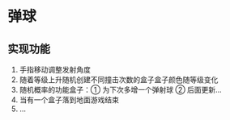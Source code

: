 # 弹球

## 实现功能

1. 手指移动调整发射角度
2. 随着等级上升随机创建不同撞击次数的盒子盒子颜色随等级变化  
3. 随机概率的功能盒子：① 为下次多增一个弹射球 ② 后面更新...  
4. 当有一个盒子落到地面游戏结束  
5. ...  
